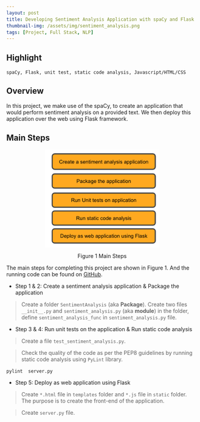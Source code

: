 ```yaml
---
layout: post
title: Developing Sentiment Analysis Application with spaCy and Flask
thumbnail-img: /assets/img/sentiment_analysis.png
tags: [Project, Full Stack, NLP]
---
```

## Highlight

```text
spaCy, Flask, unit test, static code analysis, Javascript/HTML/CSS
```

## Overview

In this project, we make use of the spaCy, to create an application that would perform sentiment analysis on a provided text. We then deploy this application over the web using Flask framework.

## Main Steps

<div align = "center">
<img src="../assets/img/sentimentAnalysisWorkflow.png" width = "300" alt="saw" align=center />
<p class="text-center">Figure 1 Main Steps</p>
</div>

The main steps for completing this project are shown in Figure 1. And the running code can be found on [GitHub](https://github.com/chennnxu/Project_Sentiment-Analysis-Application-with-Flask.git).

* Step 1 & 2: Create a sentiment analysis application & Package the application
  
> Create a folder `SentimentAnalysis` (aka **Package**).
  Create two files `__init__.py` and `sentiment_analysis.py` (aka **module**) in the folder, define `sentiment_analysis_func` in `sentiment_analysis.py` file.

* Step 3 & 4: Run unit tests on the application & Run static code analysis

> Create a file `test_sentiment_analysis.py`.

> Check the quality of the code as per the PEP8 guidelines by running static code analysis using `PyLint` library. 

```bash
pylint  server.py
```

* Step 5: Deploy as web application using Flask

> Create `*.html` file in `templates` folder and `*.js` file in `static` folder. The purpose is to create the front-end of the application.

> Create `server.py` file.
